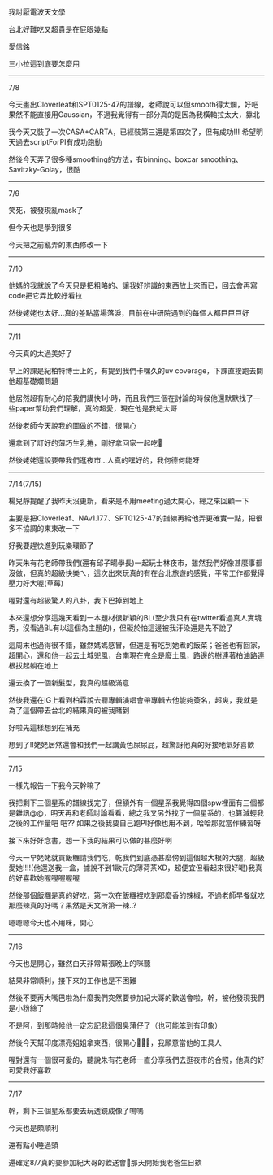 我討厭電波天文學

台北好難吃又超貴是在屁眼幾點

愛信銘

三小拉這到底要怎麼用

--------------------

7/8

今天畫出Cloverleaf和SPT0125-47的譜線，老師說可以但smooth得太爛，好吧果然不能直接用Gaussian，不過我覺得有一部分真的是因為我橫軸拉太大，靠北

我今天又裝了一次CASA+CARTA，已經裝第三還是第四次了，但有成功!!! 希望明天過去scriptForPI有成功跑動

然後今天弄了很多種smoothing的方法，有binning、boxcar smoothing、Savitzky-Golay，很酷

--------------------------

7/9

笑死，被發現亂mask了

但今天也是學到很多

今天把之前亂弄的東西修改一下

--------------------

7/10

他媽的我就說了今天只是把粗略的、讓我好辨識的東西放上來而已，回去會再寫code把它弄比較好看拉

然後姥姥也太好...真的差點當場落淚，目前在中研院遇到的每個人都巨巨巨好

-------------------

7/11

今天真的太過美好了

早上的課是紀柏特博士上的，有提到我們卡嘿久的uv coverage，下課直接跑去問他超基礎爛問題

他居然超有耐心的陪我們講快1小時，而且我們三個在討論的時候他還默默找了一些paper幫助我們理解，真的超愛，現在他是我紀大哥

然後老師今天說我的圖做的不錯，很開心

還拿到了訂好的薄巧生乳捲，剛好拿回家一起吃🥰

然後姥姥還說要帶我們逛夜市...人真的嘿好的，我何德何能呀

-------------------

7/14(7/15)

楊兒靜提醒了我昨天沒更新，看來是不用meeting過太開心，總之來回顧一下

主要是把Cloverleaf、NAv1.177、SPT0125-47的譜線再給他弄更確實一點，把很多不協調的東東改一下

好我要趕快進到玩樂環節了

昨天朱有花老師帶我們(還有邱子暘學長)一起玩士林夜市，雖然我們好像甚麼事都沒做，但真的超級快樂ㄟ，這次出來玩真的有在台北旅遊的感覺，平常工作都覺得壓力好大喔(草莓)

喔對還有超級驚人的八卦，我下巴掉到地上

本來還想分享這幾天看到一本題材很新穎的BL(至少我只有在twitter看過真人實境秀，沒看過BL有以這個為主題的)，但礙於怕這邊被我汙染還是先不說了

這周末也過得很不錯，雖然媽媽感冒，但還是有吃到她煮的飯菜；爸爸也有回家，超開心，還和他一起去土城兜風，台南現在完全是廢土風，路邊的樹連著柏油路連根拔起躺在地上

還去換了一個新髮型，我真的超級滿意

然後我還在IG上看到柏霖說去聽專輯演唱會帶專輯去他能夠簽名，超爽，我就是為了這個帶去台北的結果真的被我賭到

好啦先這樣想到在補充

想到了!!姥姥居然還會和我們一起講黃色屎尿屁，超驚訝他真的好接地氣好喜歡

-------------------

7/15

一樣先報告一下我今天幹嘛了

我把剩下三個星系的譜線找完了，但額外有一個星系我覺得四個spw裡面有三個都是雜訊@@，明天再和老師討論看看，總之我又另外找了一個星系的，也算減輕我之後的工作量吧 吧?? 如果之後我要自己跑PI好像也用不到，哈哈那就當作練習呀

接下來好好念書，想一下我的結果可以做的甚麼好咧

今天一早姥姥就買飯糰請我們吃，乾我們到底憑甚麼傍到這個超大根的大腿，超級愛她!!!!(他還送我一盒，據說不到1歐元的薄荷茶XD，超便宜但看起來很好喝)我真的好喜歡她喔喔喔喔喔

然後那個飯糰是真的好吃，第一次在飯糰裡吃到那麼香的辣椒，不過老師早餐就吃那麼辣真的好嗎？果然是天文所第一辣..?

嗯嗯嗯今天也不用咪，開心

-----------------

7/16

今天也是開心，雖然白天非常緊張晚上的咪聽

結果非常順利，接下來的工作也是不困難

然後不要再大嘴巴啦為什麼我們突然要參加紀大哥的歡送會啦，幹，被他發現我們是小粉絲了

不是阿，到那時候他一定忘記我這個臭蒲仔了（也可能笨到有印象）

然後今天幫印度漂亮姐姐拿東西，很開心🥰🥰🥰，我願意當他的工具人

喔對還有一個很可愛的，聽說朱有花老師一直分享我們去逛夜市的合照，他真的好可愛我好喜歡

-----------------

7/17

幹，剩下三個星系都要去玩透鏡成像了嗚嗚

今天也是頗順利

還有點小睡過頭

還確定8/7真的要參加紀大哥的歡送會🤗那天開始我老爸生日欸